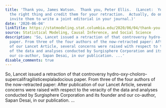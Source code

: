 ```yaml
---
title: 'Thank you, James Watson.  Thank you, Peter Ellis.  (Lancet:  You should do
  the right thing and credit them for your retraction.  Actually, do one better and
  invite them to write a joint editorial in your journal.)'
date: '2020-06-04'
linkTitle: https://statmodeling.stat.columbia.edu/2020/06/04/thank-you-james-watson-thank-you-peter-ellis-lancet-you-should-do-the-right-thing-and-credit-them-for-your-retraction-actually-do-one-better-and-invite-them-to-write-a-joint-editorial-in-y/
source: Statistical Modeling, Causal Inference, and Social Science
description: 'So, Lancet issued a retraction of that controversy hydro-oxy-choloro-supercalifragilisticexpialadocious
  paper. From three of the four authors of the now-retracted paper: After publication
  of our Lancet Article, several concerns were raised with respect to the veracity
  of the data and analyses conducted by Surgisphere Corporation and its founder and
  our co-author, Sapan Desai, in our publication. ...'
disable_comments: true
---
```

So, Lancet issued a retraction of that controversy hydro-oxy-choloro-supercalifragilisticexpialadocious paper. From three of the four authors of the now-retracted paper: After publication of our Lancet Article, several concerns were raised with respect to the veracity of the data and analyses conducted by Surgisphere Corporation and its founder and our co-author, Sapan Desai, in our publication. ...
